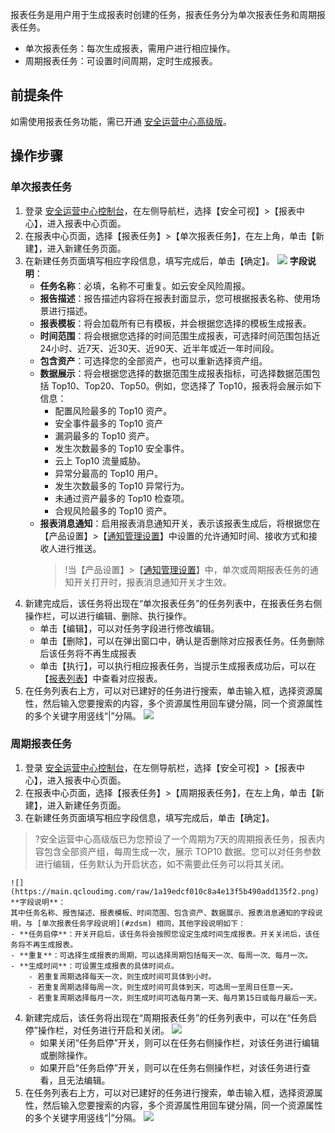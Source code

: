 报表任务是用户用于生成报表时创建的任务，报表任务分为单次报表任务和周期报表任务。
- 单次报表任务：每次生成报表，需用户进行相应操作。
- 周期报表任务：可设置时间周期，定时生成报表。

## 前提条件
如需使用报表任务功能，需已开通 [安全运营中心高级版](https://buy.cloud.tencent.com/soc)。
## 操作步骤
### **单次报表任务**
1. 登录 [安全运营中心控制台](https://console.cloud.tencent.com/ssav2/report/task)，在左侧导航栏，选择【安全可视】>【报表中心】，进入报表中心页面。
2. 在报表中心页面，选择【报表任务】>【单次报表任务】，在左上角，单击【新建】，进入新建任务页面。
3. 在新建任务页面填写相应字段信息，填写完成后，单击【确定】。
	![](https://main.qcloudimg.com/raw/5b865ce12b0d5b226373726eabbf3cdd.png)
	[](id:zdsm)
	**字段说明**：
	- **任务名称**：必填，名称不可重复。如云安全风险周报。
	- **报告描述**：报告描述内容将在报表封面显示，您可根据报表名称、使用场景进行描述。
	- **报表模板**：将会加载所有已有模板，并会根据您选择的模板生成报表。
	- **时间范围**：将会根据您选择的时间范围生成报表，可选择时间范围包括近24小时、近7天、近30天、近90天、近半年或近一年时间段。
	- **包含资产**：可选择您的全部资产，也可以重新选择资产组。
	- **数据展示**：将会根据您选择的数据范围生成报表指标，可选择数据范围包括 Top10、Top20、Top50。例如，您选择了 Top10，报表将会展示如下信息： 
		- 配置风险最多的 Top10 资产。
		- 安全事件最多的 Top10 资产
		- 漏洞最多的 Top10 资产。
		- 发生次数最多的 Top10 安全事件。
		- 云上 Top10 流量威胁。
		- 异常分最高的 Top10 用户。
		- 发生次数最多的 Top10 异常行为。
		- 未通过资产最多的 Top10 检查项。
		- 合规风险最多的 Top10 资产。
	- **报表消息通知**：启用报表消息通知开关，表示该报表生成后，将根据您在【产品设置】>【[通知管理设置](https://console.cloud.tencent.com/ssav2/setting/notify)】中设置的允许通知时间、接收方式和接收人进行推送。
		>!当【产品设置】>【[通知管理设置](https://console.cloud.tencent.com/ssav2/setting/notify)】中，单次或周期报表任务的通知开关打开时，报表消息通知开关才生效。
3. 新建完成后，该任务将出现在“单次报表任务”的任务列表中，在报表任务右侧操作栏，可以进行编辑、删除、执行操作。
	- 单击【编辑】，可以对任务字段进行修改编辑。
	- 单击【删除】，可以在弹出窗口中，确认是否删除对应报表任务。任务删除后该任务将不再生成报表
	- 单击【执行】，可以执行相应报表任务，当提示生成报表成功后，可以在【[报表列表](https://console.cloud.tencent.com/ssav2/report/list)】中查看对应报表。
4. 在任务列表右上方，可以对已建好的任务进行搜索，单击输入框，选择资源属性，然后输入您要搜索的内容，多个资源属性用回车键分隔，同一个资源属性的多个关键字用竖线“|”分隔。
	![](https://main.qcloudimg.com/raw/0a17ccccd9db08e959526786ee3a0826.png)

### **周期报表任务**
1. 登录 [安全运营中心控制台](https://console.cloud.tencent.com/ssav2/report/task)，在左侧导航栏，选择【安全可视】>【报表中心】，进入报表中心页面。
2. 在报表中心页面，选择【报表任务】>【周期报表任务】，在左上角，单击【新建】，进入新建任务页面。
3. 在新建任务页面填写相应字段信息，填写完成后，单击【确定】。
>?安全运营中心高级版已为您预设了一个周期为7天的周期报表任务，报表内容包含全部资产组，每周生成一次，展示 TOP10 数据。您可以对任务参数进行编辑，任务默认为开启状态，如不需要此任务可以将其关闭。
>
	![](https://main.qcloudimg.com/raw/1a19edcf010c8a4e13f5b490add135f2.png)
	**字段说明**：
	其中任务名称、报告描述、报表模板、时间范围、包含资产、数据展示、报表消息通知的字段说明，与 [单次报表任务字段说明](#zdsm) 相同，其他字段说明如下：
	- **任务启停**：开关开启后，该任务将会按照您设定生成时间生成报表。开关关闭后，该任务将不再生成报表。
	- **重复**：可选择生成报表的周期，可以选择周期包括每天一次、每周一次、每月一次。
	- **生成时间**：可设置生成报表的具体时间点。
		- 若重复周期选择每天一次，则生成时间可具体到小时。
		- 若重复周期选择每周一次，则生成时间可具体到天，可选周一至周日任意一天。
		- 若重复周期选择每月一次，则生成时间可选每月第一天、每月第15日或每月最后一天。
4. 新建完成后，该任务将出现在“周期报表任务”的任务列表中，可以在“任务启停”操作栏，对任务进行开启和关闭。
![](https://main.qcloudimg.com/raw/2a0df5a6f9f1780aa61137f1eaeae904.png)
	- 如果关闭“任务启停”开关，则可以在任务右侧操作栏，对该任务进行编辑或删除操作。
	- 如果开启“任务启停”开关，则可以在任务右侧操作栏，对该任务进行查看，且无法编辑。
5. 在任务列表右上方，可以对已建好的任务进行搜索，单击输入框，选择资源属性，然后输入您要搜索的内容，多个资源属性用回车键分隔，同一个资源属性的多个关键字用竖线“|”分隔。
![](https://main.qcloudimg.com/raw/0a17ccccd9db08e959526786ee3a0826.png)
